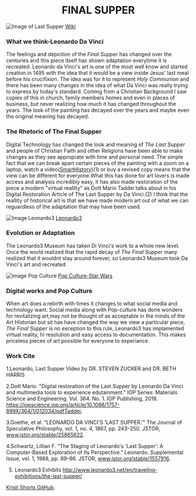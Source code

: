 # <center>FINAL SUPPER</center>
![Image of Last Supper](https://upload.wikimedia.org/wikipedia/commons/thumb/4/4b/%C3%9Altima_Cena_-_Da_Vinci_5.jpg/1024px-%C3%9Altima_Cena_-_Da_Vinci_5.jpg)
[Wiki](https://upload.wikimedia.org/wikipedia/commons/thumb/4/4b/%C3%9Altima_Cena_-_Da_Vinci_5.jpg/1024px-%C3%9Altima_Cena_-_Da_Vinci_5.jpg)

### What we think-Leonardo Da Vinci
The feelings and depiction of the _Final Supper_ has changed over the centuries and 
this piece itself has shown adaptation everytime it is recreated. Leonardo da Vinci's art
is one of the most well know and started creation in 1495 with the idea that it would be a view inside Jesus'
last meal before his crucifixion. The idea was for it  to represent _Holy Communion_ and there has been many changes in the idea of what Da Vinci was really trying to express by today's standard. Coming from a Christian Background I saw copies of this in church, family members homes and even in places of business, but never realizing how much it has changed throughout the years. The look of the painting has decayed over the years and maybe even the original meaning has decayed. 

### The Rhetoric of The Final Supper
Digital Technology has changed the look and meaning of _The Last Supper_ and people of Christian Faith and other Religions have been able to make changes as they see approprate with time and personal need. The simple fact that we can break apart certain pieces of the painting with a zoom on a laptop, watch a video([SmartHistory](https://smarthistory.org/leonardo-last-supper/))(1) or buy a revised copy means that the view can be different for everyone.What this has done for art lovers is made access and analysis incredibly easy, it has also made restoration of the piece a modern "virtual reallity" as Dott Mario Taddei  talks about in his Digital Restoration Article of The Last Supper by Da Vinci.(2) I think that the reallity of historical art is that we have made modern art out of what we can reguardless of the adaptation that may have been used.

![Image Leonardo3](https://www.researchgate.net/publication/325833527/figure/fig1/AS:639040307077122@1529370490809/Last-Supper-multimedia-room-in-the-Leonardo3-museum-piazza-Scala-Milan-Italy.png)
[Leonardo3](https://www.researchgate.net/publication/325833527/figure/fig1/AS:639040307077122@1529370490809/Last-Supper-multimedia-room-in-the-Leonardo3-museum-piazza-Scala-Milan-Italy.png)
### Evolution or Adaptation
The Leonardo3 Museum has taken Di Vinci's work to a whole new level. Once the world realized that the rapid decay of _The Final Supper_ many realized that it wouldnt stay around forever, so Leonardo3 Museum took Da Vinci's art and recreated 

![image Pop Culture](https://www.empireonline.com/images/uploaded/last-supper-star-wars.jpg)
[Pop Culture-Star Wars](https://www.empireonline.com/images/uploaded/last-supper-star-wars.jpg)
### Digital works and Pop Culture
When art does a rebirth with times it changes to what social media and technology want. Social media along with
Pop-culture has done wonders for revitalizing art,may not be thought of as acceptable in the minds of the Art Historian but sit has have changed the way we view a particular piece, _The Final Supper_ is no exception to this rule, Leonardo3 has implamented virtual reality, hi resolution and easy access to documentation. This makes priceless pieces of art possible for everyone to experiance. 


### Work Cite 
 1.Leonardo, Last Supper Video
 by DR. STEVEN ZUCKER and DR. BETH HARRIS
 
2.Dott Mario. "Digital restoration of the Last Supper by Leonardo Da Vinci and multimedia tools to experience edutainment." IOP   Series: Materials Science and Engineering. Vol. 364. No. 1. IOP Publishing, 2018.
https://iopscience.iop.org/article/10.1088/1757-899X/364/1/012034/pdfTaddei,

3.Goethe, et al. “LEONARDO DA VINCI'S ‘LAST SUPPER.’” The Journal of Speculative Philosophy, vol. 1, no. 4, 1867, pp. 243–250. JSTOR, www.jstor.org/stable/25665622.

4.Schwartz, Lillian F. “The Staging of Leonardo's ‘Last Supper’: A Computer-Based Exploration of Its Perspective.” Leonardo. Supplemental Issue, vol. 1, 1988, pp. 89–96. JSTOR, 
www.jstor.org/stable/1557916.

5. Leonardo3 Exhibits http://www.leonardo3.net/en/traveling-exhibitions/the-last-supper/


 [Kristi Shorts GitHub](https://github.com/KShort).
